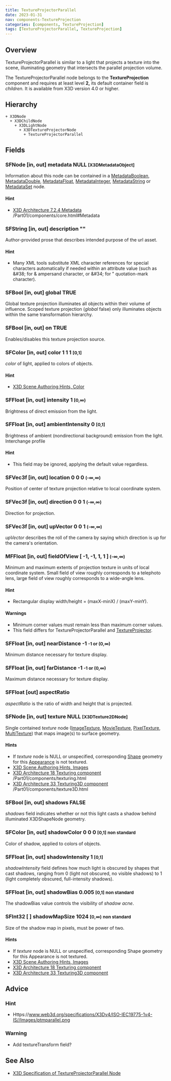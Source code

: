 ```yaml
---
title: TextureProjectorParallel
date: 2023-01-31
nav: components-TextureProjection
categories: [components, TextureProjection]
tags: [TextureProjectorParallel, TextureProjection]
---
```

<style>
.post h3 {
   word-spacing: 0.2em;
}
</style>

## Overview

TextureProjectorParallel is similar to a light that projects a texture into the scene, illuminating geometry that intersects the parallel projection volume.

The TextureProjectorParallel node belongs to the **TextureProjection** component and requires at least level **2,** its default container field is *children.* It is available from X3D version 4.0 or higher.

## Hierarchy

```
+ X3DNode
  + X3DChildNode
    + X3DLightNode
      + X3DTextureProjectorNode
        + TextureProjectorParallel
```

## Fields

### SFNode [in, out] **metadata** NULL <small>[X3DMetadataObject]</small>

Information about this node can be contained in a [MetadataBoolean](/x_ite/components/core/metadataboolean/), [MetadataDouble](/x_ite/components/core/metadatadouble/), [MetadataFloat](/x_ite/components/core/metadatafloat/), [MetadataInteger](/x_ite/components/core/metadatainteger/), [MetadataString](/x_ite/components/core/metadatastring/) or [MetadataSet](/x_ite/components/core/metadataset/) node.

#### Hint

- [X3D Architecture 7.2.4 Metadata](https://www.web3d.org/specifications/X3Dv4/ISO-IEC19775-1v4-IS) /Part01/components/core.html#Metadata

### SFString [in, out] **description** ""

Author-provided prose that describes intended purpose of the url asset.

#### Hint

- Many XML tools substitute XML character references for special characters automatically if needed within an attribute value (such as &amp;#38; for &amp; ampersand character, or &amp;#34; for " quotation-mark character).

### SFBool [in, out] **global** TRUE

Global texture projection illuminates all objects within their volume of influence. Scoped texture projection (*global* false) only illuminates objects within the same transformation hierarchy.

### SFBool [in, out] **on** TRUE

Enables/disables this texture projection source.

### SFColor [in, out] **color** 1 1 1 <small>[0,1]</small>

*color* of light, applied to colors of objects.

#### Hint

- [X3D Scene Authoring Hints, Color](https://www.web3d.org/x3d/content/examples/X3dSceneAuthoringHints.html#Color)

### SFFloat [in, out] **intensity** 1 <small>[0,∞)</small>

Brightness of direct emission from the light.

### SFFloat [in, out] **ambientIntensity** 0 <small>[0,1]</small>

Brightness of ambient (nondirectional background) emission from the light. Interchange profile

#### Hint

- This field may be ignored, applying the default value regardless.

### SFVec3f [in, out] **location** 0 0 0 <small>(-∞,∞)</small>

Position of center of texture projection relative to local coordinate system.

### SFVec3f [in, out] **direction** 0 0 1 <small>(-∞,∞)</small>

Direction for projection.

### SFVec3f [in, out] **upVector** 0 0 1 <small>(-∞,∞)</small>

*upVector* describes the roll of the camera by saying which direction is up for the camera's orientation.

### MFFloat [in, out] **fieldOfView** [ -1, -1, 1, 1 ] <small>(-∞,∞)</small>

Minimum and maximum extents of projection texture in units of local coordinate system. Small field of view roughly corresponds to a telephoto lens, large field of view roughly corresponds to a wide-angle lens.

#### Hint

- Rectangular display width/height = (maxX-minX) / (maxY-minY).

#### Warnings

- Minimum corner values must remain less than maximum corner values.
- This field differs for TextureProjectorParallel and [TextureProjector](/x_ite/components/textureprojection/textureprojector/).

### SFFloat [in, out] **nearDistance** -1 <small>-1 or (0,∞)</small>

Minimum distance necessary for texture display.

### SFFloat [in, out] **farDistance** -1 <small>-1 or (0,∞)</small>

Maximum distance necessary for texture display.

### SFFloat [out] **aspectRatio**

*aspectRatio* is the ratio of width and height that is projected.

### SFNode [in, out] **texture** NULL <small>[X3DTexture2DNode]</small>

Single contained *texture* node ([ImageTexture](/x_ite/components/texturing/imagetexture/), [MovieTexture](/x_ite/components/texturing/movietexture/), [PixelTexture](/x_ite/components/texturing/pixeltexture/), [MultiTexture](/x_ite/components/texturing/multitexture/)) that maps image(s) to surface geometry.

#### Hints

- If *texture* node is NULL or unspecified, corresponding [Shape](/x_ite/components/shape/shape/) geometry for this [Appearance](/x_ite/components/shape/appearance/) is not textured.
- [X3D Scene Authoring Hints, Images](https://www.web3d.org/x3d/content/examples/X3dSceneAuthoringHints.html#Images)
- [X3D Architecture 18 Texturing component](https://www.web3d.org/specifications/X3Dv4/ISO-IEC19775-1v4-IS) /Part01/components/texturing.html
- [X3D Architecture 33 Texturing3D component](https://www.web3d.org/specifications/X3Dv4/ISO-IEC19775-1v4-IS) /Part01/components/texture3D.html

### SFBool [in, out] **shadows** FALSE

*shadows* field indicates whether or not this light casts a shadow behind illuminated X3DShapeNode geometry.

### SFColor [in, out] **shadowColor** 0 0 0 <small>[0,1]</small> <small class="blue">non standard</small>

Color of shadow, applied to colors of objects.

### SFFloat [in, out] **shadowIntensity** 1 <small>[0,1]</small>

*shadowIntensity* field defines how much light is obscured by shapes that cast shadows, ranging from 0 (light not obscured, no visible shadows) to 1 (light completely obscured, full-intensity shadows).

### SFFloat [in, out] **shadowBias** 0.005 <small>[0,1]</small> <small class="blue">non standard</small>

The shadowBias value controls the visibility of *shadow acne*.

### SFInt32 [ ] **shadowMapSize** 1024 <small>[0,∞)</small> <small class="blue">non standard</small>

Size of the shadow map in pixels, must be power of two.

#### Hints

- If *texture* node is NULL or unspecified, corresponding Shape geometry for this Appearance is not textured.
- [X3D Scene Authoring Hints, Images](https://www.web3d.org/x3d/content/examples/X3dSceneAuthoringHints.html#Images)
- [X3D Architecture 18 Texturing component](https://www.web3d.org/specifications/X3Dv4Draft/ISO-IEC19775-1v4-IS.proof//Part01/components/texturing.html)
- [X3D Architecture 33 Texturing3D component](https://www.web3d.org/specifications/X3Dv4Draft/ISO-IEC19775-1v4-IS.proof//Part01/components/texture3D.html)

## Advice

### Hint

- Https://www.web3d.org/specifications/X3Dv4/ISO-IEC19775-1v4-IS//Images/ptmparallel.png

### Warning

- Add textureTransform field?

## See Also

- [X3D Specification of TextureProjectorParallel Node](https://www.web3d.org/documents/specifications/19775-1/V4.0/Part01/components/textureprojector.html#TextureProjectorParallel)
